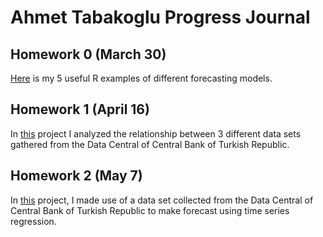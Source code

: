 # Ahmet Tabakoglu Progress Journal

## Homework 0 (March 30)

[Here](files/examples.html) is my 5 useful R examples of different forecasting models.

## Homework 1 (April 16)

In [this](files/hw1.html) project I analyzed the relationship between 3 different data sets gathered from the Data Central of Central Bank of Turkish Republic.

## Homework 2 (May 7)

In [this](files/hw2.html) project, I made use of a data set collected from the Data Central of Central Bank of Turkish Republic to make forecast using time series regression.